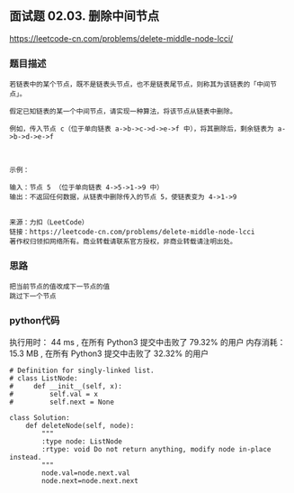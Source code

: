 ## 面试题 02.03. 删除中间节点


https://leetcode-cn.com/problems/delete-middle-node-lcci/


### 题目描述

```
若链表中的某个节点，既不是链表头节点，也不是链表尾节点，则称其为该链表的「中间节点」。

假定已知链表的某一个中间节点，请实现一种算法，将该节点从链表中删除。

例如，传入节点 c（位于单向链表 a->b->c->d->e->f 中），将其删除后，剩余链表为 a->b->d->e->f

 

示例：

输入：节点 5 （位于单向链表 4->5->1->9 中）
输出：不返回任何数据，从链表中删除传入的节点 5，使链表变为 4->1->9
 

来源：力扣（LeetCode）
链接：https://leetcode-cn.com/problems/delete-middle-node-lcci
著作权归领扣网络所有。商业转载请联系官方授权，非商业转载请注明出处。

```



### 思路

```
把当前节点的值改成下一节点的值
跳过下一个节点
```



### python代码
执行用时：
44 ms
, 在所有 Python3 提交中击败了
79.32%
的用户
内存消耗：
15.3 MB
, 在所有 Python3 提交中击败了
32.32%
的用户
```
# Definition for singly-linked list.
# class ListNode:
#     def __init__(self, x):
#         self.val = x
#         self.next = None

class Solution:
    def deleteNode(self, node):
        """
        :type node: ListNode
        :rtype: void Do not return anything, modify node in-place instead.
        """
        node.val=node.next.val
        node.next=node.next.next
```

